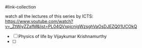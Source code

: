 #link-collection 

watch all the lectures  of this series by ICTS: https://www.youtube.com/watch?v=_ZtWiyZZafM&list=PL04QVxpjcnjgWzsghVaOsDJEZQ01UCOkQ

- [ ] Physics of life by Vijaykumar Krishnamurthy
- [ ] 